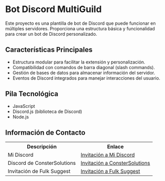 <body>
  <h1>Bot Discord MultiGuild</h1>
  <p>Este proyecto es una plantilla de bot de Discord que puede funcionar en múltiples servidores. Proporciona una estructura básica y funcionalidad para crear un bot de Discord personalizado.</p>

  <h2>Características Principales</h2>
  <ul>
      <li>Estructura modular para facilitar la extensión y personalización.</li>
      <li>Compatibilidad con comandos de barra diagonal (slash commands).</li>
      <li>Gestión de bases de datos para almacenar información del servidor.</li>
      <li>Eventos de Discord integrados para manejar interacciones del usuario.</li>
  </ul>

  <h2>Pila Tecnológica</h2>
  <ul>
      <li>JavaScript</li>
      <li>Discord.js (biblioteca de Discord)</li>
      <li>Node.js</li>
  </ul>

  <h2>Información de Contacto</h2>
  <table>
      <tr>
          <th>Descripción</th>
          <th>Enlace</th>
      </tr>
      <tr>
          <td>Mi Discord</td>
          <td><a href="https://discord.gg/rYThgk5SG4" target="_blank">Invitación a Mi Discord</a></td>
      </tr>
      <tr>
          <td>Discord de ConsterSolutions</td>
          <td><a href="https://discord.gg/agHXJnQ266" target="_blank">Invitación a ConsterSolutions</a></td>
      </tr>
      <tr>
          <td>Invitación de Fulk Suggest</td>
          <td><a href="https://rebrand.ly/folkinvite" target="_blank">Invitación a Fulk Suggest</a></td>
      </tr>
  </table>
</body>
</html>
